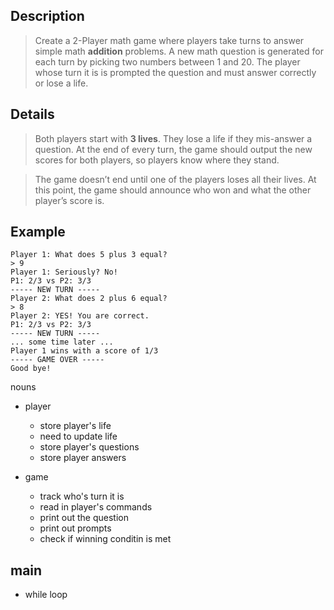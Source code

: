 ## Description

> Create a 2-Player math game where players take turns to answer simple math **addition** problems. A new math question is generated for each turn by picking two numbers between 1 and 20. The player whose turn it is is prompted the question and must answer correctly or lose a life.

## Details

> Both players start with **3 lives**. They lose a life if they mis-answer a question. At the end of every turn, the game should output the new scores for both players, so players know where they stand.

> The game doesn’t end until one of the players loses all their lives. At this point, the game should announce who won and what the other player’s score is.

## Example

```
Player 1: What does 5 plus 3 equal?
> 9
Player 1: Seriously? No!
P1: 2/3 vs P2: 3/3
----- NEW TURN -----
Player 2: What does 2 plus 6 equal?
> 8
Player 2: YES! You are correct.
P1: 2/3 vs P2: 3/3
----- NEW TURN -----
... some time later ...
Player 1 wins with a score of 1/3
----- GAME OVER -----
Good bye!
```

nouns

- player

  - store player's life
  - need to update life
  - store player's questions
  - store player answers

- game
  - track who's turn it is
  - read in player's commands
  - print out the question
  - print out prompts
  - check if winning conditin is met

## main

- while loop

